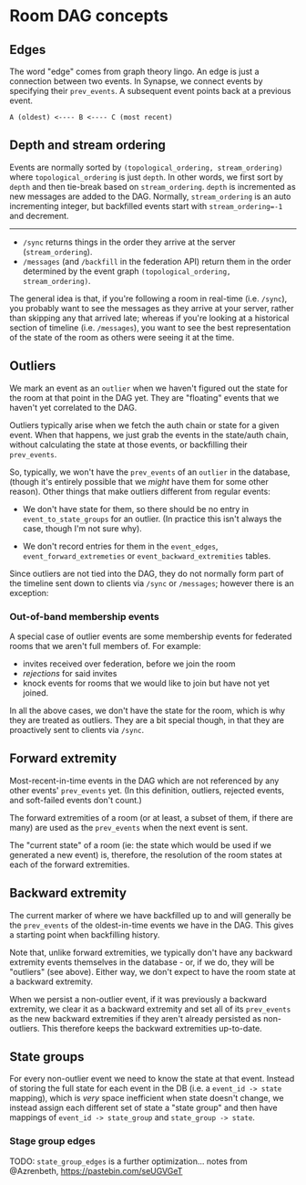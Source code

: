# Room DAG concepts

## Edges

The word "edge" comes from graph theory lingo. An edge is just a connection
between two events. In Synapse, we connect events by specifying their
`prev_events`. A subsequent event points back at a previous event.

```
A (oldest) <---- B <---- C (most recent)
```


## Depth and stream ordering

Events are normally sorted by `(topological_ordering, stream_ordering)` where
`topological_ordering` is just `depth`. In other words, we first sort by `depth`
and then tie-break based on `stream_ordering`. `depth` is incremented as new
messages are added to the DAG. Normally, `stream_ordering` is an auto
incrementing integer, but backfilled events start with `stream_ordering=-1` and decrement.

---

 - `/sync` returns things in the order they arrive at the server (`stream_ordering`).
 - `/messages` (and `/backfill` in the federation API) return them in the order determined by the event graph `(topological_ordering, stream_ordering)`.

The general idea is that, if you're following a room in real-time (i.e.
`/sync`), you probably want to see the messages as they arrive at your server,
rather than skipping any that arrived late; whereas if you're looking at a
historical section of timeline (i.e. `/messages`), you want to see the best
representation of the state of the room as others were seeing it at the time.

## Outliers

We mark an event as an `outlier` when we haven't figured out the state for the
room at that point in the DAG yet. They are "floating" events that we haven't
yet correlated to the DAG.

Outliers typically arise when we fetch the auth chain or state for a given
event. When that happens, we just grab the events in the state/auth chain,
without calculating the state at those events, or backfilling their
`prev_events`.

So, typically, we won't have the `prev_events` of an `outlier` in the database,
(though it's entirely possible that we *might* have them for some other
reason). Other things that make outliers different from regular events:

 * We don't have state for them, so there should be no entry in
   `event_to_state_groups` for an outlier. (In practice this isn't always
   the case, though I'm not sure why).

 * We don't record entries for them in the `event_edges`,
   `event_forward_extremeties` or `event_backward_extremities` tables.

Since outliers are not tied into the DAG, they do not normally form part of the
timeline sent down to clients via `/sync` or `/messages`; however there is an
exception:

### Out-of-band membership events

A special case of outlier events are some membership events for federated rooms
that we aren't full members of. For example:

 * invites received over federation, before we join the room
 * *rejections* for said invites
 * knock events for rooms that we would like to join but have not yet joined.

In all the above cases, we don't have the state for the room, which is why they
are treated as outliers. They are a bit special though, in that they are
proactively sent to clients via `/sync`.

## Forward extremity

Most-recent-in-time events in the DAG which are not referenced by any other
events' `prev_events` yet. (In this definition, outliers, rejected events, and
soft-failed events don't count.)

The forward extremities of a room (or at least, a subset of them, if there are
many) are used as the `prev_events` when the next event is sent.

The "current state" of a room (ie: the state which would be used if we
generated a new event) is, therefore, the resolution of the room states
at each of the forward extremities.

## Backward extremity

The current marker of where we have backfilled up to and will generally be the
`prev_events` of the oldest-in-time events we have in the DAG. This gives a starting point when
backfilling history.

Note that, unlike forward extremities, we typically don't have any backward
extremity events themselves in the database - or, if we do, they will be "outliers" (see
above). Either way, we don't expect to have the room state at a backward extremity.

When we persist a non-outlier event, if it was previously a backward extremity,
we clear it as a backward extremity and set all of its `prev_events` as the new
backward extremities if they aren't already persisted as non-outliers. This
therefore keeps the backward extremities up-to-date.

## State groups

For every non-outlier event we need to know the state at that event. Instead of
storing the full state for each event in the DB (i.e. a `event_id -> state`
mapping), which is *very* space inefficient when state doesn't change, we
instead assign each different set of state a "state group" and then have
mappings of `event_id -> state_group` and `state_group -> state`.


### Stage group edges

TODO: `state_group_edges` is a further optimization...
      notes from @Azrenbeth, https://pastebin.com/seUGVGeT
